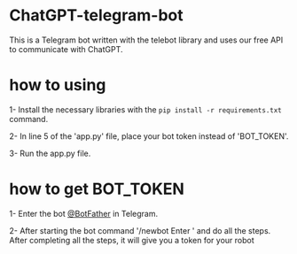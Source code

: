 # ChatGPT-telegram-bot
This is a Telegram bot written with the telebot library and uses our free API to communicate with ChatGPT.

# how to using
1- Install the necessary libraries with the `pip install -r requirements.txt` command.

2- In line 5 of the 'app.py' file, place your bot token instead of 'BOT_TOKEN'.

3- Run the app.py file.

# how to get BOT_TOKEN
1- Enter the bot [@BotFather](https://t.me/BotFather) in Telegram.

2- After starting the bot command '/newbot
Enter ' and do all the steps. After completing all the steps, it will give you a token for your robot
